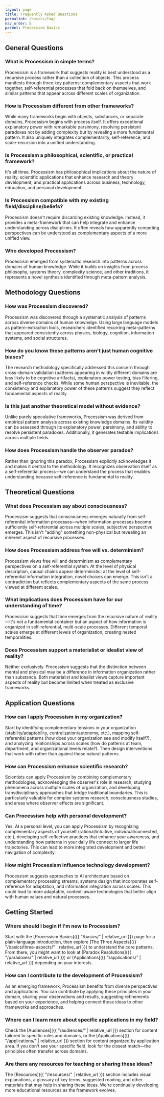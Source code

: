 ```yaml
---
layout: page
title: Frequently Asked Questions
permalink: /basics/faq/
nav_order: 5
parent: Processism Basics
---
```


## General Questions

### What is Processism in simple terms?
Processism is a framework that suggests reality is best understood as a recursive process rather than a collection of objects. This process manifests through three key patterns: complementary aspects that work together, self-referential processes that fold back on themselves, and similar patterns that appear across different scales of organization.

### How is Processism different from other frameworks?
While many frameworks begin with objects, substances, or separate domains, Processism begins with process itself. It offers exceptional explanatory power with remarkable parsimony, resolving persistent paradoxes not by adding complexity but by revealing a more fundamental pattern. It also uniquely integrates complementarity, self-reference, and scale-recursion into a unified understanding.

### Is Processism a philosophical, scientific, or practical framework?
It's all three. Processism has philosophical implications about the nature of reality, scientific applications that enhance research and theory development, and practical applications across business, technology, education, and personal development.

### Is Processism compatible with my existing field/discipline/beliefs?
Processism doesn't require discarding existing knowledge. Instead, it provides a meta-framework that can help integrate and enhance understanding across disciplines. It often reveals how apparently competing perspectives can be understood as complementary aspects of a more unified view.

### Who developed Processism?
Processism emerged from systematic research into patterns across domains of human knowledge. While it builds on insights from process philosophy, systems theory, complexity science, and other traditions, it represents a novel synthesis identified through meta-pattern analysis.

## Methodology Questions

### How was Processism discovered?
Processism was discovered through a systematic analysis of patterns across diverse domains of human knowledge. Using large language models as pattern-extraction tools, researchers identified recurring meta-patterns that appeared consistently across physics, biology, cognition, information systems, and social structures.

### How do you know these patterns aren't just human cognitive biases?
The research methodology specifically addressed this concern through cross-domain validation (patterns appearing in wildly different domains are less likely to be cognitive artifacts), explanatory power testing, bias filtering, and self-reference checks. While some human perspective is inevitable, the consistency and explanatory power of these patterns suggest they reflect fundamental aspects of reality.

### Is this just another theoretical model without evidence?
Unlike purely speculative frameworks, Processism was derived from empirical pattern analysis across existing knowledge domains. Its validity can be assessed through its explanatory power, parsimony, and ability to resolve persistent paradoxes. Additionally, it generates testable implications across multiple fields.

### How does Processism handle the observer paradox?
Rather than ignoring this paradox, Processism explicitly acknowledges it and makes it central to the methodology. It recognizes observation itself as a self-referential process—we can understand the process that enables understanding because self-reference is fundamental to reality.

## Theoretical Questions

### What does Processism say about consciousness?
Processism suggests that consciousness emerges naturally from self-referential information processes—when information processes become sufficiently self-referential across multiple scales, subjective perspective emerges. This isn't "adding" something non-physical but revealing an inherent aspect of recursive processes.

### How does Processism address free will vs. determinism?
Processism views free will and determinism as complementary perspectives on a self-referential system. At the level of physical description, causal chains appear deterministic; at the level of self-referential information integration, novel choices can emerge. This isn't a contradiction but reflects complementary aspects of the same process viewed at different scales.

### What implications does Processism have for our understanding of time?
Processism suggests that time emerges from the recursive nature of reality—it's not a fundamental container but an aspect of how information is organized in self-referential, multi-scale processes. Different temporal scales emerge at different levels of organization, creating nested temporalities.

### Does Processism support a materialist or idealist view of reality?
Neither exclusively. Processism suggests that the distinction between mental and physical may be a difference in information organization rather than substance. Both materialist and idealist views capture important aspects of reality but become limited when treated as exclusive frameworks.

## Application Questions

### How can I apply Processism in my organization?
Start by identifying complementary tensions in your organization (stability/adaptability, centralization/autonomy, etc.), mapping self-referential patterns (how does your organization see and modify itself?), and analyzing relationships across scales (how do patterns at team, department, and organizational levels relate?). Then design interventions that work with rather than against these natural patterns.

### How can Processism enhance scientific research?
Scientists can apply Processism by combining complementary methodologies, acknowledging the observer's role in research, studying phenomena across multiple scales of organization, and developing transdisciplinary approaches that bridge traditional boundaries. This is particularly valuable for complex systems research, consciousness studies, and areas where observer effects are significant.

### Can Processism help with personal development?
Yes. At a personal level, you can apply Processism by recognizing complementary aspects of yourself (rational/intuitive, individual/connected, etc.), developing self-reflective practices that enhance your awareness, and understanding how patterns in your daily life connect to larger life trajectories. This can lead to more integrated development and better navigation of complexity.

### How might Processism influence technology development?
Processism suggests approaches to AI architecture based on complementary processing streams, systems design that incorporates self-reference for adaptation, and information integration across scales. This could lead to more adaptable, context-aware technologies that better align with human values and natural processes.

## Getting Started

### Where should I begin if I'm new to Processism?
Start with the [Processism Basics]({{ "/basics/" | relative_url }}) page for a plain-language introduction, then explore [The Three Aspects]({{ "/basics/three-aspects/" | relative_url }}) to understand the core patterns. From there, you might want to look at [Paradox Resolutions]({{ "/paradoxes/" | relative_url }}) or [Applications]({{ "/applications/" | relative_url }}) depending on your interests.

### How can I contribute to the development of Processism?
As an emerging framework, Processism benefits from diverse perspectives and applications. You can contribute by applying these principles in your domain, sharing your observations and results, suggesting refinements based on your experience, and helping connect these ideas to other frameworks and approaches.

### Where can I learn more about specific applications in my field?
Check the [Audiences]({{ "/audiences/" | relative_url }}) section for content tailored to specific roles and domains, or the [Applications]({{ "/applications/" | relative_url }}) section for content organized by application area. If you don't see your specific field, look for the closest match—the principles often transfer across domains.

### Are there any resources for teaching or sharing these ideas?
The [Resources]({{ "/resources/" | relative_url }}) section includes visual explanations, a glossary of key terms, suggested reading, and other materials that may help in sharing these ideas. We're continually developing more educational resources as the framework evolves.
